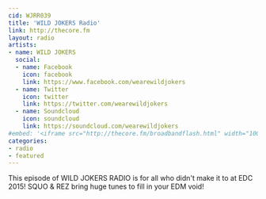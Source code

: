 ```yaml
---
cid: WJRR039
title: 'WILD JOKERS Radio'
link: http://thecore.fm
layout: radio
artists: 
- name: WILD JOKERS
  social:
  - name: Facebook
    icon: facebook
    link: https://www.facebook.com/wearewildjokers
  - name: Twitter
    icon: twitter
    link: https://twitter.com/wearewildjokers
  - name: Soundcloud
    icon: soundcloud
    link: https://soundcloud.com/wearewildjokers
#embed: '<iframe src="http://thecore.fm/broadbandflash.html" width="100%" height="350px"></iframe>'
categories:
- radio
- featured
---
```


This episode of WILD JOKERS RADIO is for all who didn't make it to at EDC 2015! SQUO & REZ bring huge tunes to fill in your EDM void!